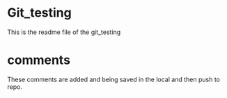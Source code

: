 # Git_testing

This is the readme file of the git_testing

# comments

These comments are added and being saved in the local and then push to repo.

